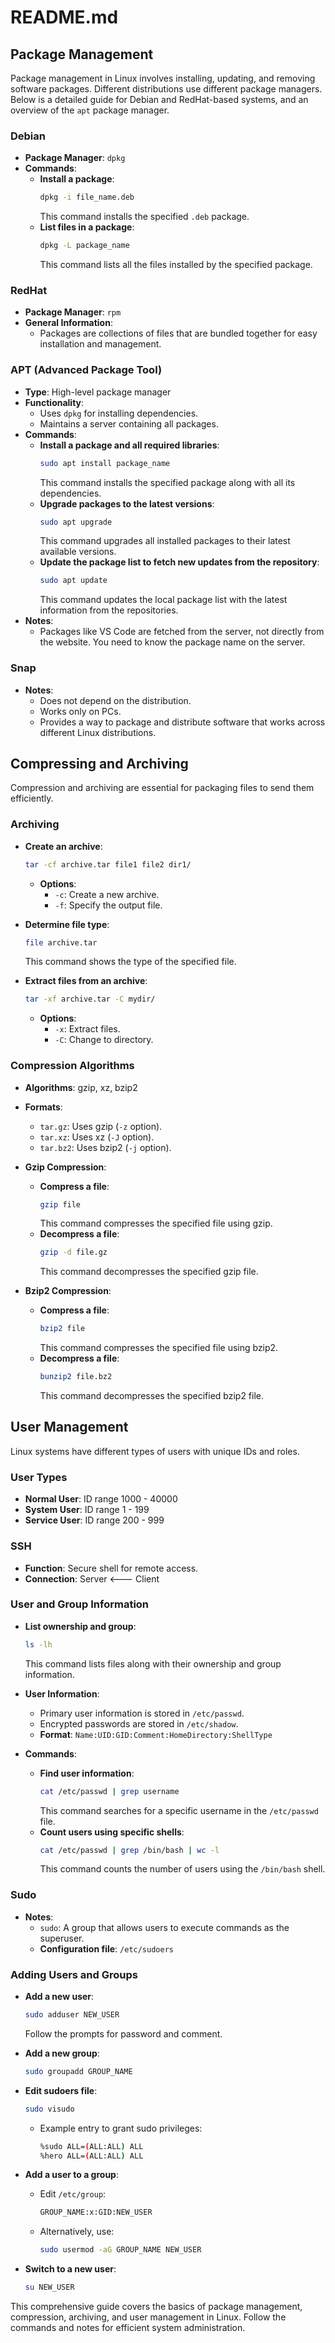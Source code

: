 
# README.md

## Package Management

Package management in Linux involves installing, updating, and removing software packages. Different distributions use different package managers. Below is a detailed guide for Debian and RedHat-based systems, and an overview of the `apt` package manager.

### Debian
- **Package Manager**: `dpkg`
- **Commands**:
  - **Install a package**: 
    ```sh
    dpkg -i file_name.deb
    ```
    This command installs the specified `.deb` package.
  - **List files in a package**:
    ```sh
    dpkg -L package_name
    ```
    This command lists all the files installed by the specified package.

### RedHat
- **Package Manager**: `rpm`
- **General Information**:
  - Packages are collections of files that are bundled together for easy installation and management.

### APT (Advanced Package Tool)
- **Type**: High-level package manager
- **Functionality**:
  - Uses `dpkg` for installing dependencies.
  - Maintains a server containing all packages.
- **Commands**:
  - **Install a package and all required libraries**:
    ```sh
    sudo apt install package_name
    ```
    This command installs the specified package along with all its dependencies.
  - **Upgrade packages to the latest versions**:
    ```sh
    sudo apt upgrade
    ```
    This command upgrades all installed packages to their latest available versions.
  - **Update the package list to fetch new updates from the repository**:
    ```sh
    sudo apt update
    ```
    This command updates the local package list with the latest information from the repositories.
- **Notes**:
  - Packages like VS Code are fetched from the server, not directly from the website. You need to know the package name on the server.

### Snap
- **Notes**:
  - Does not depend on the distribution.
  - Works only on PCs.
  - Provides a way to package and distribute software that works across different Linux distributions.

## Compressing and Archiving

Compression and archiving are essential for packaging files to send them efficiently.

### Archiving
- **Create an archive**:
  ```sh
  tar -cf archive.tar file1 file2 dir1/
  ```
  - **Options**:
    - `-c`: Create a new archive.
    - `-f`: Specify the output file.

- **Determine file type**:
  ```sh
  file archive.tar
  ```
  This command shows the type of the specified file.

- **Extract files from an archive**:
  ```sh
  tar -xf archive.tar -C mydir/
  ```
  - **Options**:
    - `-x`: Extract files.
    - `-C`: Change to directory.

### Compression Algorithms
- **Algorithms**: gzip, xz, bzip2
- **Formats**:
  - `tar.gz`: Uses gzip (`-z` option).
  - `tar.xz`: Uses xz (`-J` option).
  - `tar.bz2`: Uses bzip2 (`-j` option).

- **Gzip Compression**:
  - **Compress a file**:
    ```sh
    gzip file
    ```
    This command compresses the specified file using gzip.
  - **Decompress a file**:
    ```sh
    gzip -d file.gz
    ```
    This command decompresses the specified gzip file.

- **Bzip2 Compression**:
  - **Compress a file**:
    ```sh
    bzip2 file
    ```
    This command compresses the specified file using bzip2.
  - **Decompress a file**:
    ```sh
    bunzip2 file.bz2
    ```
    This command decompresses the specified bzip2 file.

## User Management

Linux systems have different types of users with unique IDs and roles.

### User Types
- **Normal User**: ID range 1000 - 40000
- **System User**: ID range 1 - 199
- **Service User**: ID range 200 - 999

### SSH
- **Function**: Secure shell for remote access.
- **Connection**: Server <--- Client

### User and Group Information
- **List ownership and group**:
  ```sh
  ls -lh
  ```
  This command lists files along with their ownership and group information.
- **User Information**:
  - Primary user information is stored in `/etc/passwd`.
  - Encrypted passwords are stored in `/etc/shadow`.
  - **Format**: `Name:UID:GID:Comment:HomeDirectory:ShellType`

- **Commands**:
  - **Find user information**:
    ```sh
    cat /etc/passwd | grep username
    ```
    This command searches for a specific username in the `/etc/passwd` file.
  - **Count users using specific shells**:
    ```sh
    cat /etc/passwd | grep /bin/bash | wc -l
    ```
    This command counts the number of users using the `/bin/bash` shell.

### Sudo
- **Notes**:
  - `sudo`: A group that allows users to execute commands as the superuser.
  - **Configuration file**: `/etc/sudoers`

### Adding Users and Groups
- **Add a new user**:
  ```sh
  sudo adduser NEW_USER
  ```
  Follow the prompts for password and comment.

- **Add a new group**:
  ```sh
  sudo groupadd GROUP_NAME
  ```

- **Edit sudoers file**:
  ```sh
  sudo visudo
  ```
  - Example entry to grant sudo privileges:
    ```sh
    %sudo ALL=(ALL:ALL) ALL
    %hero ALL=(ALL:ALL) ALL
    ```

- **Add a user to a group**:
  - Edit `/etc/group`:
    ```sh
    GROUP_NAME:x:GID:NEW_USER
    ```
  - Alternatively, use:
    ```sh
    sudo usermod -aG GROUP_NAME NEW_USER
    ```

- **Switch to a new user**:
  ```sh
  su NEW_USER
  ```

This comprehensive guide covers the basics of package management, compression, archiving, and user management in Linux. Follow the commands and notes for efficient system administration.
